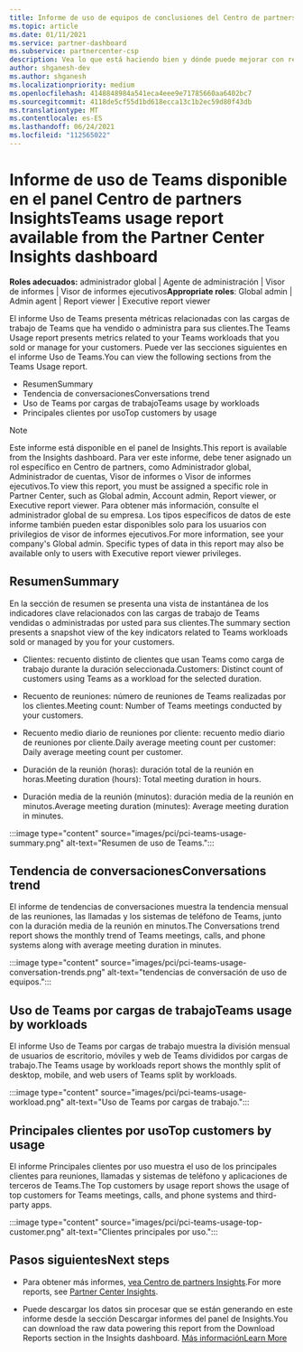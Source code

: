 ```yaml
---
title: Informe de uso de equipos de conclusiones del Centro de partners
ms.topic: article
ms.date: 01/11/2021
ms.service: partner-dashboard
ms.subservice: partnercenter-csp
description: Vea lo que está haciendo bien y dónde puede mejorar con respecto al uso de las suscripciones de Teams que vende o administra para sus clientes.
author: shganesh-dev
ms.author: shganesh
ms.localizationpriority: medium
ms.openlocfilehash: 4148848984a541eca4eee9e71785660aa6402bc7
ms.sourcegitcommit: 4118de5cf55d1bd618ecca13c1b2ec59d80f43db
ms.translationtype: MT
ms.contentlocale: es-ES
ms.lasthandoff: 06/24/2021
ms.locfileid: "112565022"
---
```

# <a name="teams-usage-report-available-from-the-partner-center-insights-dashboard"></a><span data-ttu-id="83a0c-103">Informe de uso de Teams disponible en el panel Centro de partners Insights</span><span class="sxs-lookup"><span data-stu-id="83a0c-103">Teams usage report available from the Partner Center Insights dashboard</span></span>

<span data-ttu-id="83a0c-104">**Roles adecuados:** administrador global | Agente de administración | Visor de informes | Visor de informes ejecutivos</span><span class="sxs-lookup"><span data-stu-id="83a0c-104">**Appropriate roles**: Global admin | Admin agent | Report viewer | Executive report viewer</span></span>

<span data-ttu-id="83a0c-105">El informe Uso de Teams presenta métricas relacionadas con las cargas de trabajo de Teams que ha vendido o administra para sus clientes.</span><span class="sxs-lookup"><span data-stu-id="83a0c-105">The Teams Usage report presents metrics related to your Teams workloads that you sold or manage for your customers.</span></span> <span data-ttu-id="83a0c-106">Puede ver las secciones siguientes en el informe Uso de Teams.</span><span class="sxs-lookup"><span data-stu-id="83a0c-106">You can view the following sections from the Teams Usage report.</span></span>

- <span data-ttu-id="83a0c-107">Resumen</span><span class="sxs-lookup"><span data-stu-id="83a0c-107">Summary</span></span>
- <span data-ttu-id="83a0c-108">Tendencia de conversaciones</span><span class="sxs-lookup"><span data-stu-id="83a0c-108">Conversations trend</span></span>
- <span data-ttu-id="83a0c-109">Uso de Teams por cargas de trabajo</span><span class="sxs-lookup"><span data-stu-id="83a0c-109">Teams usage by workloads</span></span>
- <span data-ttu-id="83a0c-110">Principales clientes por uso</span><span class="sxs-lookup"><span data-stu-id="83a0c-110">Top customers by usage</span></span>

 > [!NOTE]
 > <span data-ttu-id="83a0c-111">Este informe está disponible en el panel de Insights.</span><span class="sxs-lookup"><span data-stu-id="83a0c-111">This report is available from the Insights dashboard.</span></span> <span data-ttu-id="83a0c-112">Para ver este informe, debe tener asignado un rol específico en Centro de partners, como Administrador global, Administrador de cuentas, Visor de informes o Visor de informes ejecutivos.</span><span class="sxs-lookup"><span data-stu-id="83a0c-112">To view this report, you must be assigned a specific role in Partner Center, such as Global admin, Account admin, Report viewer, or Executive report viewer.</span></span> <span data-ttu-id="83a0c-113">Para obtener más información, consulte el administrador global de su empresa. Los tipos específicos de datos de este informe también pueden estar disponibles solo para los usuarios con privilegios de visor de informes ejecutivos.</span><span class="sxs-lookup"><span data-stu-id="83a0c-113">For more information, see your company's Global admin. Specific types of data in this report may also be available only to users with Executive report viewer privileges.</span></span>

## <a name="summary"></a><span data-ttu-id="83a0c-114">Resumen</span><span class="sxs-lookup"><span data-stu-id="83a0c-114">Summary</span></span>

<span data-ttu-id="83a0c-115">En la sección de resumen se presenta una vista de instantánea de los indicadores clave relacionados con las cargas de trabajo de Teams vendidas o administradas por usted para sus clientes.</span><span class="sxs-lookup"><span data-stu-id="83a0c-115">The summary section presents a snapshot view of the key indicators related to Teams workloads sold or managed by you for your customers.</span></span>  

- <span data-ttu-id="83a0c-116">Clientes: recuento distinto de clientes que usan Teams como carga de trabajo durante la duración seleccionada.</span><span class="sxs-lookup"><span data-stu-id="83a0c-116">Customers: Distinct count of customers using Teams as a workload for the selected duration.</span></span>

- <span data-ttu-id="83a0c-117">Recuento de reuniones: número de reuniones de Teams realizadas por los clientes.</span><span class="sxs-lookup"><span data-stu-id="83a0c-117">Meeting count: Number of Teams meetings conducted by your customers.</span></span>

- <span data-ttu-id="83a0c-118">Recuento medio diario de reuniones por cliente: recuento medio diario de reuniones por cliente.</span><span class="sxs-lookup"><span data-stu-id="83a0c-118">Daily average meeting count per customer: Daily average meeting count per customer.</span></span> 

- <span data-ttu-id="83a0c-119">Duración de la reunión (horas): duración total de la reunión en horas.</span><span class="sxs-lookup"><span data-stu-id="83a0c-119">Meeting duration (hours): Total meeting duration in hours.</span></span> 

- <span data-ttu-id="83a0c-120">Duración media de la reunión (minutos): duración media de la reunión en minutos.</span><span class="sxs-lookup"><span data-stu-id="83a0c-120">Average meeting duration (minutes): Average meeting duration in minutes.</span></span> 

:::image type="content" source="images/pci/pci-teams-usage-summary.png" alt-text="Resumen de uso de Teams.":::

## <a name="conversations-trend"></a><span data-ttu-id="83a0c-122">Tendencia de conversaciones</span><span class="sxs-lookup"><span data-stu-id="83a0c-122">Conversations trend</span></span>

<span data-ttu-id="83a0c-123">El informe de tendencias de conversaciones muestra la tendencia mensual de las reuniones, las llamadas y los sistemas de teléfono de Teams, junto con la duración media de la reunión en minutos.</span><span class="sxs-lookup"><span data-stu-id="83a0c-123">The Conversations trend report shows the monthly trend of Teams meetings, calls, and phone systems along with average meeting duration in minutes.</span></span>

:::image type="content" source="images/pci/pci-teams-usage-conversation-trends.png" alt-text="tendencias de conversación de uso de equipos.":::

## <a name="teams-usage-by-workloads"></a><span data-ttu-id="83a0c-125">Uso de Teams por cargas de trabajo</span><span class="sxs-lookup"><span data-stu-id="83a0c-125">Teams usage by workloads</span></span>

<span data-ttu-id="83a0c-126">El informe Uso de Teams por cargas de trabajo muestra la división mensual de usuarios de escritorio, móviles y web de Teams divididos por cargas de trabajo.</span><span class="sxs-lookup"><span data-stu-id="83a0c-126">The Teams usage by workloads report shows the monthly split of desktop, mobile, and web users of Teams split by workloads.</span></span>

:::image type="content" source="images/pci/pci-teams-usage-workload.png" alt-text="Uso de Teams por cargas de trabajo.":::

## <a name="top-customers-by-usage"></a><span data-ttu-id="83a0c-128">Principales clientes por uso</span><span class="sxs-lookup"><span data-stu-id="83a0c-128">Top customers by usage</span></span>

<span data-ttu-id="83a0c-129">El informe Principales clientes por uso muestra el uso de los principales clientes para reuniones, llamadas y sistemas de teléfono y aplicaciones de terceros de Teams.</span><span class="sxs-lookup"><span data-stu-id="83a0c-129">The Top customers by usage report shows the usage of top customers for Teams meetings, calls, and phone systems and third-party apps.</span></span>

:::image type="content" source="images/pci/pci-teams-usage-top-customer.png" alt-text="Clientes principales por uso.":::

## <a name="next-steps"></a><span data-ttu-id="83a0c-131">Pasos siguientes</span><span class="sxs-lookup"><span data-stu-id="83a0c-131">Next steps</span></span>

- <span data-ttu-id="83a0c-132">Para obtener más informes, [vea Centro de partners Insights](partner-center-insights.md).</span><span class="sxs-lookup"><span data-stu-id="83a0c-132">For more reports, see [Partner Center Insights](partner-center-insights.md).</span></span>

- <span data-ttu-id="83a0c-133">Puede descargar los datos sin procesar que se están generando en este informe desde la sección Descargar informes del panel de Insights.</span><span class="sxs-lookup"><span data-stu-id="83a0c-133">You can download the raw data powering this report from the Download Reports section in the Insights dashboard.</span></span> [<span data-ttu-id="83a0c-134">Más información</span><span class="sxs-lookup"><span data-stu-id="83a0c-134">Learn More</span></span>](pci-download-reports.md) 
